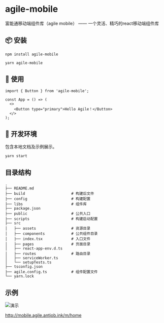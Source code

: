 <!--
 * @Descripttion: 
 * @Author: qingzi.wang
 * @Date: 2020-09-01 10:52:44
 -->
# agile-mobile

富能通移动端组件库（agile mobile） —— 一个灵活、精巧的react移动端组件库

## 📦 安装

```
npm install agile-mobile
```
```
yarn agile-mobile
```

## 🔨 使用

```
import { Button } from 'agile-mobile';

const App = () => (
  <>
    <Button type="primary">Hello Agile！</Button>
  </>
);
```

## 💄 开发环境

包含本地文档及示例展示。

```
yarn start
```

## 目录结构

```
.
├── README.md
├── build                     # 构建后文件
├── config                    # 构建配置
├── libs                      # 组件库
├── package.json
├── public                    # 公共入口
├── scripts                   # 构建启动配置
├── src
│   ├── assets                # 资源目录
│   ├── components            # 公共组件目录
│   ├── index.tsx             # 入口文件
│   ├── pages                 # 页面目录
│   ├── react-app-env.d.ts
│   ├── routes                # 路由目录
│   ├── serviceWorker.ts
│   └── setupTests.ts
├── tsconfig.json
├── agile.config.ts           # 组件配置文件
└── yarn.lock
```
## 示例

![演示](http://docs.antjob.ink/agile-ui/qr-demo.png)

http://mobile.agile.antjob.ink/m/home

<!--
## 其他

```

Markdown转HTML使用了
markdown-it
html-loader
@dking/markdown-webpack-loader

```
-->